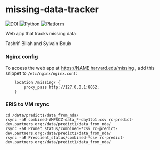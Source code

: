 # missing-data-tracker

[![DOI](https://zenodo.org/badge/DOI/10.5281/zenodo.13151571.svg)](https://doi.org/10.5281/zenodo.13151571) [![Python](https://img.shields.io/badge/Python-3.9-green.svg)]() [![Platform](https://img.shields.io/badge/Platform-linux--64-orange.svg)]()

Web app that tracks missing data

Tashrif Billah and Sylvain Bouix


### Nginx config

To access the web app at https://NAME.harvard.edu/missing , add this snippet to `/etc/nginx/nginx.conf`:

```
    location /missing/ {
        proxy_pass http://127.0.0.1:8052;
    }
```


### ERIS to VM rsync

```
cd /data/predict1/data_from_nda/
rsync -aR combined-AMPSCZ-data_*-day1to1.csv rc-predict-dev.partners.org:/data/predict1/data_from_nda/
rsync -aR Pronet_status/combined-*csv rc-predict-dev.partners.org:/data/predict1/data_from_nda/
rsync -aR Prescient_status/combined-*csv rc-predict-dev.partners.org:/data/predict1/data_from_nda/
```


